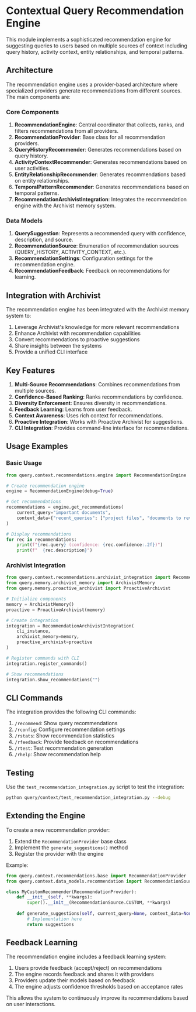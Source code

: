 # Contextual Query Recommendation Engine

This module implements a sophisticated recommendation engine for suggesting queries to users based on multiple sources of context including query history, activity context, entity relationships, and temporal patterns.

## Architecture

The recommendation engine uses a provider-based architecture where specialized providers generate recommendations from different sources. The main components are:

### Core Components

1. **RecommendationEngine**: Central coordinator that collects, ranks, and filters recommendations from all providers.
2. **RecommendationProvider**: Base class for all recommendation providers.
3. **QueryHistoryRecommender**: Generates recommendations based on query history.
4. **ActivityContextRecommender**: Generates recommendations based on user activities.
5. **EntityRelationshipRecommender**: Generates recommendations based on entity relationships.
6. **TemporalPatternRecommender**: Generates recommendations based on temporal patterns.
7. **RecommendationArchivistIntegration**: Integrates the recommendation engine with the Archivist memory system.

### Data Models

1. **QuerySuggestion**: Represents a recommended query with confidence, description, and source.
2. **RecommendationSource**: Enumeration of recommendation sources (QUERY_HISTORY, ACTIVITY_CONTEXT, etc.).
3. **RecommendationSettings**: Configuration settings for the recommendation engine.
4. **RecommendationFeedback**: Feedback on recommendations for learning.

## Integration with Archivist

The recommendation engine has been integrated with the Archivist memory system to:

1. Leverage Archivist's knowledge for more relevant recommendations
2. Enhance Archivist with recommendation capabilities
3. Convert recommendations to proactive suggestions
4. Share insights between the systems
5. Provide a unified CLI interface

## Key Features

1. **Multi-Source Recommendations**: Combines recommendations from multiple sources.
2. **Confidence-Based Ranking**: Ranks recommendations by confidence.
3. **Diversity Enforcement**: Ensures diversity in recommendations.
4. **Feedback Learning**: Learns from user feedback.
5. **Context Awareness**: Uses rich context for recommendations.
6. **Proactive Integration**: Works with Proactive Archivist for suggestions.
7. **CLI Integration**: Provides command-line interface for recommendations.

## Usage Examples

### Basic Usage

```python
from query.context.recommendations.engine import RecommendationEngine

# Create recommendation engine
engine = RecommendationEngine(debug=True)

# Get recommendations
recommendations = engine.get_recommendations(
    current_query="important documents",
    context_data={"recent_queries": ["project files", "documents to review"]}
)

# Display recommendations
for rec in recommendations:
    print(f"{rec.query} (confidence: {rec.confidence:.2f})")
    print(f"  {rec.description}")
```

### Archivist Integration

```python
from query.context.recommendations.archivist_integration import RecommendationArchivistIntegration
from query.memory.archivist_memory import ArchivistMemory
from query.memory.proactive_archivist import ProactiveArchivist

# Initialize components
memory = ArchivistMemory()
proactive = ProactiveArchivist(memory)

# Create integration
integration = RecommendationArchivistIntegration(
    cli_instance,
    archivist_memory=memory,
    proactive_archivist=proactive
)

# Register commands with CLI
integration.register_commands()

# Show recommendations
integration.show_recommendations("")
```

## CLI Commands

The integration provides the following CLI commands:

1. `/recommend`: Show query recommendations
2. `/rconfig`: Configure recommendation settings
3. `/rstats`: Show recommendation statistics
4. `/rfeedback`: Provide feedback on recommendations
5. `/rtest`: Test recommendation generation
6. `/rhelp`: Show recommendation help

## Testing

Use the `test_recommendation_integration.py` script to test the integration:

```bash
python query/context/test_recommendation_integration.py --debug
```

## Extending the Engine

To create a new recommendation provider:

1. Extend the `RecommendationProvider` base class
2. Implement the `generate_suggestions()` method
3. Register the provider with the engine

Example:

```python
from query.context.recommendations.base import RecommendationProvider
from query.context.data_models.recommendation import RecommendationSource

class MyCustomRecommender(RecommendationProvider):
    def __init__(self, **kwargs):
        super().__init__(RecommendationSource.CUSTOM, **kwargs)
        
    def generate_suggestions(self, current_query=None, context_data=None, max_suggestions=10):
        # Implementation here
        return suggestions
```

## Feedback Learning

The recommendation engine includes a feedback learning system:

1. Users provide feedback (accept/reject) on recommendations
2. The engine records feedback and shares it with providers
3. Providers update their models based on feedback
4. The engine adjusts confidence thresholds based on acceptance rates

This allows the system to continuously improve its recommendations based on user interactions.